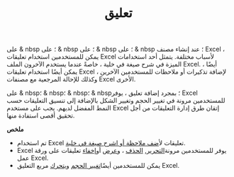 ﻿---
title: تعليق
second_title: Aspose.Cells Cloud Documen
type: docs
url: /ar/comments/
aliases: [/working-with-comments/]
keywords: REST API, spreadsheets, excel, comment
description: "Cells.Cloud API لـ Excel تعمل: التعليقات تعمل"
weight: 100
---
على & nbsp ؛ على & nbsp ؛ على & nbsp ؛ على & nbsp ؛ عند إنشاء مصنف Excel ، يمكن للمستخدمين استخدام تعليقات Excel لأسباب مختلفة. يتمثل أحد استخدامات الميزة في شرح صيغة في خلية ، خاصةً عندما يستخدم الآخرون الملف Excel. أيضًا ، يمكن أيضًا استخدام تعليقات Excel لإضافة تذكيرات أو ملاحظات للمستخدمين الآخرين ، وكذلك للإحالة المرجعية مع مصنفات Excel الأخرى.

على & nbsp؛ & nbsp؛ & nbsp؛ & nbsp؛ بمجرد إضافة تعليق ، يوفر Excel للمستخدمين مرونة في تغيير الحجم وتغيير الشكل بالإضافة إلى تنسيق التعليقات حسب النمط المفضل لديهم. يجب على مستخدم Excel إتقان طرق إدارة التعليقات من أجل تحقيق أقصى استفادة منها.

**ملخص**

-  تم استخدام Excel تعليقات ل[أضف ملاحظة أو اشرح صيغة في خلية](/cells/ar/comments/add/).
- Excel يوفر للمستخدمين مرونة[التحرير](/cells/ar/comments/update/), [الحذف](/cells/ar/comments/delete/) ، و[عرض](/cells/ar/comments/get/) أو[إخفاء](/cells/ar/comments/update/) تعليقات على ورقة عمل Excel.
-  يمكن للمستخدمين أيضًا[تغيير الحجم](/cells/ar/comments/update/) و[يتحرك](/cells/ar/comments/update/) مربع التعليق Excel.
